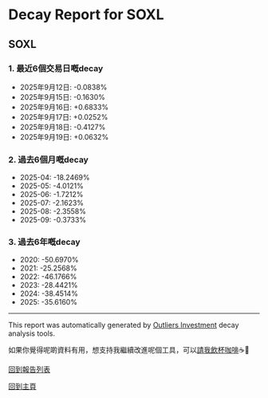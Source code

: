 # Decay Report for SOXL

## SOXL

### 1. 最近6個交易日嘅decay

- 2025年9月12日: -0.0838%
- 2025年9月15日: -0.1630%
- 2025年9月16日: +0.6833%
- 2025年9月17日: +0.0252%
- 2025年9月18日: -0.4127%
- 2025年9月19日: +0.0632%

### 2. 過去6個月嘅decay

- 2025-04: -18.2469%
- 2025-05: -4.0121%
- 2025-06: -1.7212%
- 2025-07: -2.1623%
- 2025-08: -2.3558%
- 2025-09: -0.3733%

### 3. 過去6年嘅decay

- 2020: -50.6970%
- 2021: -25.2568%
- 2022: -46.1766%
- 2023: -28.4421%
- 2024: -38.4514%
- 2025: -35.6160%

------------------------------
This report was automatically generated by [Outliers Investment](https://outliersecon.github.io/Outliers-Investment/) decay analysis tools.

如果你覺得呢啲資料有用，想支持我繼續改進呢個工具，可以[請我飲杯咖啡](https://buymeacoffee.com/outliersecon)☕🙏

[回到報告列表](https://outliersecon.github.io/Outliers-Investment/reports/reports_public)

[回到主頁](https://outliersecon.github.io/Outliers-Investment/)